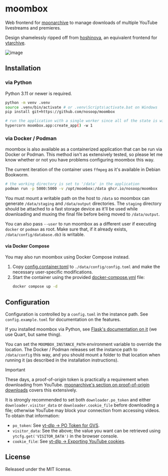 # moombox

Web frontend for [moonarchive][] to manage downloads of multiple YouTube livestreams and
premieres.

Design shamelessly ripped off from [hoshinova][], an equivalent frontend for [ytarchive][].

![image](https://github.com/user-attachments/assets/4f268e8d-f553-4b14-afd8-8d3a51b5911a)

[moonarchive]: https://github.com/nosoop/moonarchive
[hoshinova]: https://github.com/HoloArchivists/hoshinova
[ytarchive]: https://github.com/Kethsar/ytarchive

## Installation

### via Python

Python 3.11 or newer is required.

```sh
python -m venv .venv
source .venv/bin/activate # or .venv\Scripts\activate.bat on Windows
pip install git+https://github.com/nosoop/moombox

# run the application with a single worker since all of the state is within the process
hypercorn moombox.app:create_app() -w 1
```

### via Docker / Podman

moombox is also available as a containerized application that can be run via Docker or Podman.
This method isn't as extensively tested, so please let me know whether or not you have problems
configuring moombox this way.

The current iteration of the container uses `ffmpeg` as it's available in Debian Bookworm.

```sh
# the working directory is set to '/data' in the application
podman run -p 5000:5000 -v /opt/moombox:/data ghcr.io/nosoop/moombox
```

You must mount a writable path on the host to `/data` so moombox can generate `/data/staging`
and `/data/output` directories.  The `staging` directory should be attached to a fast storage
device as it'll be used while downloading and muxing the final file before being moved to
`/data/output`.

You can also pass `--user` to run moombox as a different user if executing `docker` or `podman`
as root.  Make sure that, if it already exists, `/data/config/database.db3` is writable.

#### via Docker Compose

You may also run moombox using Docker Compose instead.

1. Copy [config.container.toml](config.container.toml) to `./data/config/config.toml` and make
the necessary user-specific modifications.
2. Start the container using the provided [docker-compose.yml][] file:
   ```sh
   docker compose up -d
   ```

[docker-compose.yml]: docker-compose.yml

## Configuration

Configuration is controlled by a `config.toml` in the instance path.  See `config.example.toml`
for documentation on the features.

If you installed moombox via Python, see [Flask's documentation on it][instance-path]
(we use Quart, but same thing).

You can set the `MOOMBOX_INSTANCE_PATH` environment variable to override the location.
The Docker / Podman releases set the instance path to `/data/config` this way, and you should
mount a folder to that location when running it (as described in the installation instructions).

[instance-path]: https://flask.palletsprojects.com/en/stable/config/#instance-folders

> [!IMPORTANT]
> These days, a proof-of-origin token is practically a requirement when downloading from
> YouTube.  [moonarchive's section on proof-of-origin downloads][pot-dl] covers this
> extensively.
> 
> It is strongly recommended to set both `downloader.po_token` and either
> `downloader.visitor_data` or `downloader.cookie_file` before downloading a file; otherwise
> YouTube may block your connection from accessing videos.  To obtain that information:
>
> - `po_token`: See [yt-dlp &rarr; PO Token for GVS][pot-gvs].
> - `visitor_data`: See the above; the value you want can be retrieved using
>   `ytcfg.get('VISITOR_DATA')` in the browser console.
> - `cookie_file`: See [yt-dlp &rarr; Exporting YouTube cookies][yt-cookies].

[pot-dl]: https://github.com/nosoop/moonarchive?tab=readme-ov-file#proof-of-origin-downloads
[pot-gvs]: https://github.com/yt-dlp/yt-dlp/wiki/PO-Token-Guide#po-token-for-gvs
[yt-cookies]: https://github.com/yt-dlp/yt-dlp/wiki/Extractors#exporting-youtube-cookies

## License

Released under the MIT license.
